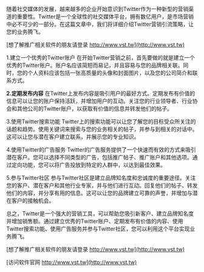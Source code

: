 随着社交媒体的发展，越来越多的企业开始意识到Twitter作为一种新型的营销渠道的重要性。Twitter是一个全球性的社交媒体平台，拥有数亿用户，是市场营销中必不可少的一部分。在这篇文章中，我们将详细介绍Twitter营销引流策略，让您的业务腾飞。

[想了解推广相关软件的朋友请登录 http://www.vst.tw](http://www.vst.tw)

1.建立一个优秀的Twitter账户
在开始Twitter营销之前，首先要做的就是建立一个优秀的Twitter账户。账户名应该简短而易记，并且容易与您的品牌相关联。同时，您的个人资料应该包括一张高质量的头像和封面图片，以及您的公司简介和联系方式。

**2.定期发布内容**
在Twitter上发布内容是吸引用户的最好方式。定期发布有价值的信息可以让您的账户保持活跃，并增加用户的互动。关注您的行业领导者、行业协会和其他公司的Twitter账户，以获取有价值的信息并转发他们的帖子。

3.使用Twitter搜索功能
Twitter上的搜索功能可以让您了解您的目标受众所关注的话题和趋势。使用关键词来搜索与您的业务相关的帖子，并参与到相关的对话中。这可以让您与潜在客户建立联系，并展示您的专业知识。

4.使用Twitter的广告服务
Twitter的广告服务提供了一个快速而有效的方式来吸引潜在客户。您可以选择不同类型的广告，包括推广帖子、推广账户和其他选项。通过定向功能，您可以将广告投放到特定的人群中，以达到最佳效果。

5.参与Twitter社区
参与Twitter社区是建立品牌知名度和忠诚度的重要途径。关注您的客户、潜在客户和其他行业专家，并与他们进行互动。回复他们的帖子、转发他们的内容，并分享有用的信息。这可以让您的品牌建立可靠的声誉，并增加与潜在客户的接触机会。

总之，Twitter是一个强大的营销工具，可以帮助您吸引新客户、建立品牌知名度并增加销售额。通过建立优秀的Twitter账户、定期发布有价值的内容、使用Twitter搜索功能、使用广告服务并参与Twitter社区，您可以利用这个平台实现业务腾飞。

[想了解推广相关软件的朋友请登录 http://www.vst.tw](http://www.vst.tw)


[访问软件官网 http://www.vst.tw](http://www.vst.tw)

